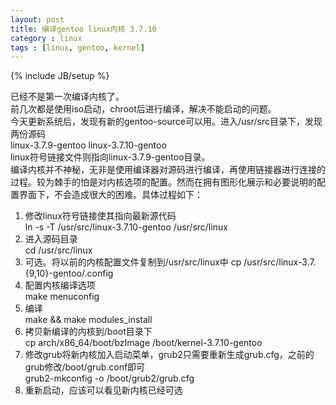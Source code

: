 ```yaml
---
layout: post
title: 编译gentoo linux内核 3.7.10
category : linux
tags : [linux, gentoo, kernel]
---
```

{% include JB/setup %}

已经不是第一次编译内核了。  
前几次都是使用iso启动，chroot后进行编译，解决不能启动的问题。   
今天更新系统后，发现有新的gentoo-source可以用。进入/usr/src目录下，发现两份源码  
linux-3.7.9-gentoo linux-3.7.10-gentoo  
linux符号链接文件则指向linux-3.7.9-gentoo目录。  
编译内核并不神秘，无非是使用编译器对源码进行编译，再使用链接器进行连接的过程。较为棘手的怕是对内核选项的配置。然而在拥有图形化展示和必要说明的配置界面下，不会造成很大的困难。具体过程如下：  
1. 修改linux符号链接使其指向最新源代码  
   ln -s -T /usr/src/linux-3.7.10-gentoo /usr/src/linux  
2. 进入源码目录  
   cd /usr/src/linux  
3. 可选。将以前的内核配置文件复制到/usr/src/linux中 
   cp /usr/src/linux-3.7.{9,10}-gentoo/.config  
4. 配置内核编译选项  
   make menuconfig  
5. 编译     
   make && make modules_install  
6. 拷贝新编译的内核到/boot目录下  
   cp arch/x86_64/boot/bzImage /boot/kernel-3.7.10-gentoo  
7. 修改grub将新内核加入启动菜单，grub2只需要重新生成grub.cfg，之前的grub修改/boot/grub.conf即可  
   grub2-mkconfig -o /boot/grub2/grub.cfg  
8. 重新启动，应该可以看见新内核已经可选  

   
